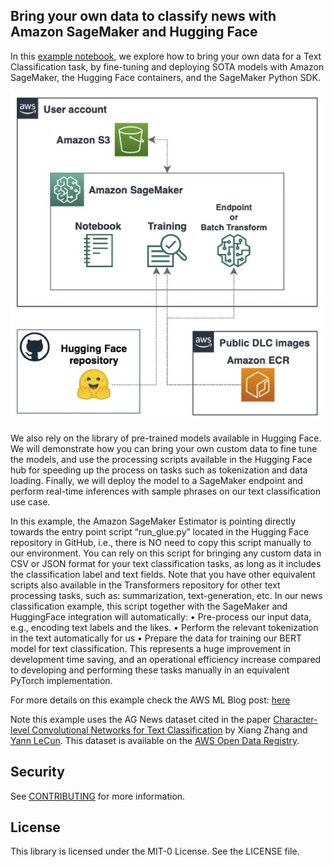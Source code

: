 ## Bring your own data to classify news with Amazon SageMaker and Hugging Face

In this [example notebook](./byod-news-sm-sf.ipynb), we explore how to bring your own data for a Text Classification task, by fine-tuning and deploying SOTA models with Amazon SageMaker, the Hugging Face containers, and the SageMaker Python SDK.

![](./images/arch.png)

We also rely on the library of pre-trained models available in Hugging Face. We will demonstrate how you can bring your own custom data to fine tune the models, and use the processing scripts available in the Hugging Face hub for speeding up the process on tasks such as tokenization and data loading. Finally, we will deploy the model to a SageMaker endpoint and perform real-time inferences with sample phrases on our text classification use case.

In this example, the Amazon SageMaker Estimator is pointing directly towards the entry point script “run_glue.py” located in the Hugging Face repository in GitHub, i.e., there is NO need to copy this script manually to our environment. You can rely on this script for bringing any custom data in CSV or JSON format for your text classification tasks, as long as it includes the classification label and text fields. Note that you have other equivalent scripts also available in the Transformers repository for other text processing tasks, such as: summarization, text-generation, etc. In our news classification example, this script together with the SageMaker and HuggingFace integration will automatically:
•	Pre-process our input data, e.g., encoding text labels and the likes.
•	Perform the relevant tokenization in the text automatically for us
•	Prepare the data for training our BERT model for text classification.
This represents a huge improvement in development time saving, and an operational efficiency increase compared to developing and performing these tasks manually in an equivalent PyTorch implementation.

For more details on this example check the AWS ML Blog post: [here](LINK)

Note this example uses the AG News dataset cited in the paper [Character-level Convolutional Networks for Text Classification](https://arxiv.org/abs/1509.01626) by Xiang Zhang and [Yann LeCun](https://twitter.com/ylecun). This dataset is available on the [AWS Open Data Registry](https://registry.opendata.aws/fast-ai-nlp/).

## Security

See [CONTRIBUTING](CONTRIBUTING.md#security-issue-notifications) for more information.

## License

This library is licensed under the MIT-0 License. See the LICENSE file.

